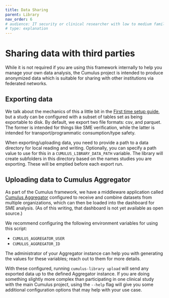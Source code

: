 ```yaml
---
title: Data Sharing
parent: Library
nav_order: 6
# audience: IT security or clinical researcher with low to medium familiarity with project
# type: explanation
---
```


# Sharing data with third parties

While it is not required if you are using this framework internally to help you manage
your own data analysis, the Cumulus project is intended to produce anonymized data
which is suitable for sharing with other institutions via federated networks.

## Exporting data

We talk about the mechanics of this a little bit in the 
[First time setup guide](./first-time-setup.md), but a study can be configured with a
subset of tables set as being exportable to disk. By default, we export two file
formats: csv, and parquet. The former is intended for things like SME verification,
while the latter is intended for transport/programmatic consumption/type safety.

When exporting/uploading data, you need to provide a path to a data directory for
local reading and writing. Optionally, you can specify a path value to use for this
in a `CUMULUS_LIBRARY_DATA_PATH` variable. The library will create subfolders in
this directory based on the names studies you are exporting. These will be emptied
before each export run.

## Uploading data to Cumulus Aggregator

As part of the Cumulus framework, we have a middleware application called
[Cumulus Aggregator](https://docs.smarthealthit.org/cumulus/aggregator/) 
configured to receive and combine datasets from multiple organizations,
which can then be loaded into the dashboard for SME analysis.
(As of this writing, that dashboard is not yet available as open source.)

We recommend configuring the following environment variables for using this script:

- `CUMULUS_AGGREGATOR_USER`
- `CUMULUS_AGGREGATOR_ID`

The administrator of your Aggregator instance can help you with generating the values for
these variables; reach out to them for more details.

With these configured, running `cumulus-library upload` will send any exported
data up to the defined Aggregator instance. If you are doing something slightly
more complex than participating in one clinical study with the main Cumulus project,
using the `--help` flag will give you some additional configuration options that
may help with your use case.